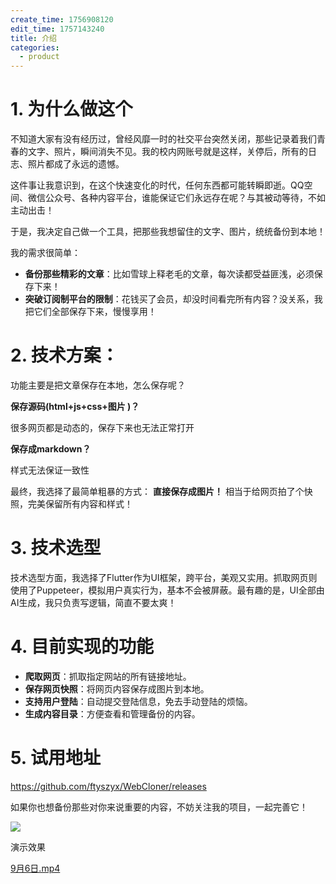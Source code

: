 ```yaml
---
create_time: 1756908120
edit_time: 1757143240
title: 介绍
categories:
  - product
---
```



# 1. 为什么做这个

不知道大家有没有经历过，曾经风靡一时的社交平台突然关闭，那些记录着我们青春的文字、照片，瞬间消失不见。我的校内网账号就是这样，关停后，所有的日志、照片都成了永远的遗憾。

这件事让我意识到，在这个快速变化的时代，任何东西都可能转瞬即逝。QQ空间、微信公众号、各种内容平台，谁能保证它们永远存在呢？与其被动等待，不如主动出击！

于是，我决定自己做一个工具，把那些我想留住的文字、图片，统统备份到本地！

我的需求很简单：

-  **备份那些精彩的文章**：比如雪球上释老毛的文章，每次读都受益匪浅，必须保存下来！
-  **突破订阅制平台的限制**：花钱买了会员，却没时间看完所有内容？没关系，我把它们全部保存下来，慢慢享用！

# 2. 技术方案：

功能主要是把文章保存在本地，怎么保存呢？

 **保存源码(html+js+css+图片 )？**

很多网页都是动态的，保存下来也无法正常打开

 **保存成markdown？**

样式无法保证一致性

 最终，我选择了最简单粗暴的方式： **直接保存成图片！** 相当于给网页拍了个快照，完美保留所有内容和样式！

# 3. 技术选型

技术选型方面，我选择了Flutter作为UI框架，跨平台，美观又实用。抓取网页则使用了Puppeteer，模拟用户真实行为，基本不会被屏蔽。最有趣的是，UI全部由AI生成，我只负责写逻辑，简直不要太爽！

# 4. 目前实现的功能

-  **爬取网页**：抓取指定网站的所有链接地址。
-  **保存网页快照**：将网页内容保存成图片到本地。
-  **支持用户登陆**：自动提交登陆信息，免去手动登陆的烦恼。
-  **生成内容目录**：方便查看和管理备份的内容。

# 5. 试用地址

https://github.com/ftyszyx/WebCloner/releases

如果你也想备份那些对你来说重要的内容，不妨关注我的项目，一起完善它！

<img src="/assets/HG3hbFY8WoVu3BxWPrAcTDSDnDd.png" src-width="1920" class="markdown-img m-auto" src-height="1009" align="center"/>

演示效果

[9月6日.mp4](/assets/GglNbPjEXohIJ8xf2Jnc4Dz5nc1.mp4)

